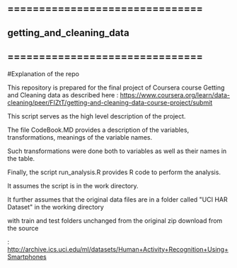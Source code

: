 ## ===============================
## getting_and_cleaning_data
## ===============================

#Explanation of the repo

This repository is prepared for the final project of Coursera course Getting and Cleaning data as described here
  : https://www.coursera.org/learn/data-cleaning/peer/FIZtT/getting-and-cleaning-data-course-project/submit

This script serves as the high level description of the project. 

The file CodeBook.MD provides a description of the variables, transformations, meanings of the variable names. 

Such transformations were done both to variables as well as their names in the table. 

Finally, the script run_analysis.R provides R code to perform the analysis. 

It assumes the script is in the work directory. 

It further assumes that the original data files are in a folder called "UCI HAR Dataset" in the working directory 

with train and test folders unchanged from the original zip download from the source

  : http://archive.ics.uci.edu/ml/datasets/Human+Activity+Recognition+Using+Smartphones
